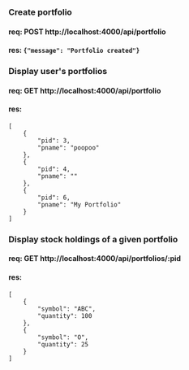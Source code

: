 ### Create portfolio
#### req: POST http://localhost:4000/api/portfolio
#### res: `{"message": "Portfolio created"}`

### Display user's portfolios
#### req: GET http://localhost:4000/api/portfolio
#### res:
```
[
    {
        "pid": 3,
        "pname": "poopoo"
    },
    {
        "pid": 4,
        "pname": ""
    },
    {
        "pid": 6,
        "pname": "My Portfolio"
    }
]
```

### Display stock holdings of a given portfolio
#### req: GET http://localhost:4000/api/portfolios/:pid
#### res:
```
[
    {
        "symbol": "ABC",
        "quantity": 100
    },
    {
        "symbol": "O",
        "quantity": 25
    }
]
```